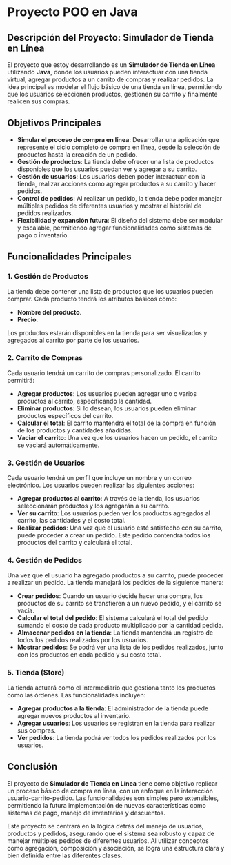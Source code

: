 # Proyecto POO en Java

## Descripción del Proyecto: Simulador de Tienda en Línea
El proyecto que estoy desarrollando es un **Simulador de Tienda en Línea** utilizando **Java**, donde los usuarios pueden interactuar con una tienda virtual, agregar productos a un carrito de compras y realizar pedidos. La idea principal es modelar el flujo básico de una tienda en línea, permitiendo que los usuarios seleccionen productos, gestionen su carrito y finalmente realicen sus compras.

## Objetivos Principales
- **Simular el proceso de compra en línea**: Desarrollar una aplicación que represente el ciclo completo de compra en línea, desde la selección de productos hasta la creación de un pedido.
- **Gestión de productos**: La tienda debe ofrecer una lista de productos disponibles que los usuarios puedan ver y agregar a su carrito.
- **Gestión de usuarios**: Los usuarios deben poder interactuar con la tienda, realizar acciones como agregar productos a su carrito y hacer pedidos.
- **Control de pedidos**: Al realizar un pedido, la tienda debe poder manejar múltiples pedidos de diferentes usuarios y mostrar el historial de pedidos realizados.
- **Flexibilidad y expansión futura**: El diseño del sistema debe ser modular y escalable, permitiendo agregar funcionalidades como sistemas de pago o inventario.

## Funcionalidades Principales

### 1. Gestión de Productos
La tienda debe contener una lista de productos que los usuarios pueden comprar. Cada producto tendrá los atributos básicos como:
- **Nombre del producto**.
- **Precio**.

Los productos estarán disponibles en la tienda para ser visualizados y agregados al carrito por parte de los usuarios.

### 2. Carrito de Compras
Cada usuario tendrá un carrito de compras personalizado. El carrito permitirá:
- **Agregar productos**: Los usuarios pueden agregar uno o varios productos al carrito, especificando la cantidad.
- **Eliminar productos**: Si lo desean, los usuarios pueden eliminar productos específicos del carrito.
- **Calcular el total**: El carrito mantendrá el total de la compra en función de los productos y cantidades añadidas.
- **Vaciar el carrito**: Una vez que los usuarios hacen un pedido, el carrito se vaciará automáticamente.

### 3. Gestión de Usuarios
Cada usuario tendrá un perfil que incluye un nombre y un correo electrónico. Los usuarios pueden realizar las siguientes acciones:
- **Agregar productos al carrito**: A través de la tienda, los usuarios seleccionarán productos y los agregarán a su carrito.
- **Ver su carrito**: Los usuarios pueden ver los productos agregados al carrito, las cantidades y el costo total.
- **Realizar pedidos**: Una vez que el usuario esté satisfecho con su carrito, puede proceder a crear un pedido. Este pedido contendrá todos los productos del carrito y calculará el total.

### 4. Gestión de Pedidos
Una vez que el usuario ha agregado productos a su carrito, puede proceder a realizar un pedido. La tienda manejará los pedidos de la siguiente manera:
- **Crear pedidos**: Cuando un usuario decide hacer una compra, los productos de su carrito se transfieren a un nuevo pedido, y el carrito se vacía.
- **Calcular el total del pedido**: El sistema calculará el total del pedido sumando el costo de cada producto multiplicado por la cantidad pedida.
- **Almacenar pedidos en la tienda**: La tienda mantendrá un registro de todos los pedidos realizados por los usuarios.
- **Mostrar pedidos**: Se podrá ver una lista de los pedidos realizados, junto con los productos en cada pedido y su costo total.

### 5. Tienda (Store)
La tienda actuará como el intermediario que gestiona tanto los productos como las órdenes. Las funcionalidades incluyen:
- **Agregar productos a la tienda**: El administrador de la tienda puede agregar nuevos productos al inventario.
- **Agregar usuarios**: Los usuarios se registran en la tienda para realizar sus compras.
- **Ver pedidos**: La tienda podrá ver todos los pedidos realizados por los usuarios.

## Conclusión
El proyecto de **Simulador de Tienda en Línea** tiene como objetivo replicar un proceso básico de compra en línea, con un enfoque en la interacción usuario-carrito-pedido. Las funcionalidades son simples pero extensibles, permitiendo la futura implementación de nuevas características como sistemas de pago, manejo de inventarios y descuentos.

Este proyecto se centrará en la lógica detrás del manejo de usuarios, productos y pedidos, asegurando que el sistema sea robusto y capaz de manejar múltiples pedidos de diferentes usuarios. Al utilizar conceptos como agregación, composición y asociación, se logra una estructura clara y bien definida entre las diferentes clases.
